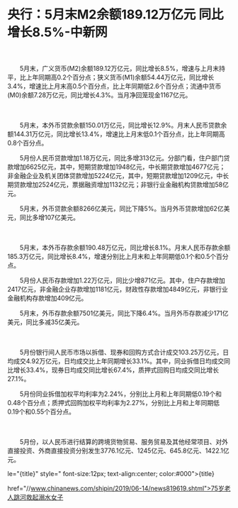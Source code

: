# 央行：5月末M2余额189.12万亿元 同比增长8.5%-中新网

　　

　　5月末，广义货币(M2)余额189.12万亿元，同比增长8.5%，增速与上月末持平，比上年同期高0.2个百分点；狭义货币(M1)余额54.44万亿元，同比增长3.4%，增速比上月末高0.5个百分点，比上年同期低2.6个百分点；流通中货币(M0)余额7.28万亿元，同比增长4.3%。当月净回笼现金1167亿元。

　　

　　5月末，本外币贷款余额150.01万亿元，同比增长12.9%。月末人民币贷款余额144.31万亿元，同比增长13.4%，增速比上月末低0.1个百分点，比上年同期高0.8个百分点。

　　5月份人民币贷款增加1.18万亿元，同比多增313亿元。分部门看，住户部门贷款增加6625亿元，其中，短期贷款增加1948亿元，中长期贷款增加4677亿元；非金融企业及机关团体贷款增加5224亿元，其中，短期贷款增加1209亿元，中长期贷款增加2524亿元，票据融资增加1132亿元；非银行业金融机构贷款增加58亿元。

　　5月末，外币贷款余额8266亿美元，同比下降5%。当月外币贷款增加62亿美元，同比多增107亿美元。

　　

　　5月末，本外币存款余额190.48万亿元，同比增长8.1%。月末人民币存款余额185.3万亿元，同比增长8.4%，增速分别比上月末和上年同期低0.1个和0.5个百分点。

　　5月份人民币存款增加1.22万亿元，同比少增871亿元。其中，住户存款增加2417亿元，非金融企业存款增加1181亿元，财政性存款增加4849亿元，非银行业金融机构存款增加409亿元。

　　5月末，外币存款余额7501亿美元，同比下降6.4%。当月外币存款减少171亿美元，同比多减35亿美元。

　　

　　5月份银行间人民币市场以拆借、现券和回购方式合计成交103.25万亿元，日均成交4.92万亿元，日均成交比上年同期增长33.1%。其中，同业拆借日均成交同比增长33.4%，现券日均成交同比增长67.4%，质押式回购日均成交同比增长27.1%。

　　5月份同业拆借加权平均利率为2.24%，分别比上月和上年同期低0.19个和0.48个百分点；质押式回购加权平均利率为2.27%，分别比上月和上年同期低0.19个和0.55个百分点。

　　

　　5月份，以人民币进行结算的跨境货物贸易、服务贸易及其他经常项目、对外直接投资、外商直接投资分别发生3776.1亿元、1245亿元、645.8亿元、1422.1亿元。

le="{title}" style=" font-size:12px; text-align:center; color:#000">{title}

href="//www.chinanews.com/shipin/2019/06-14/news819619.shtml">75岁老人跳河救起溺水女子
